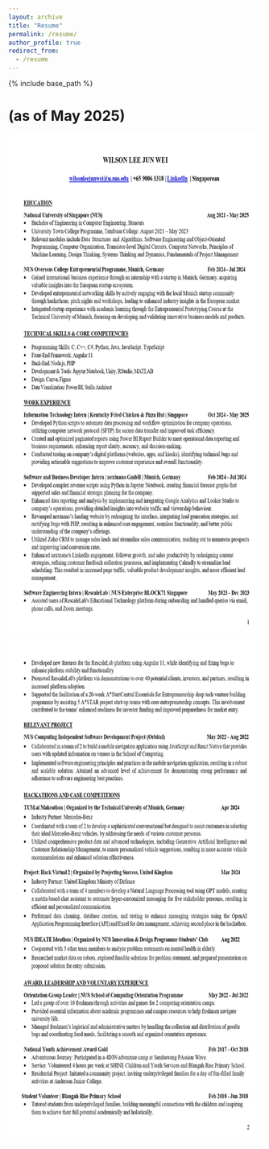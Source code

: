 ```yaml
---
layout: archive
title: "Resume"
permalink: /resume/
author_profile: true
redirect_from:
  - /resume
---
```


{% include base_path %}

# (as of May 2025)

<img src="/images/wilson_resume_may_1.jpg" height="1000px" width="800px">
<img src="/images/wilson_resume_may_2.jpg" height="1000px" width="800px">
